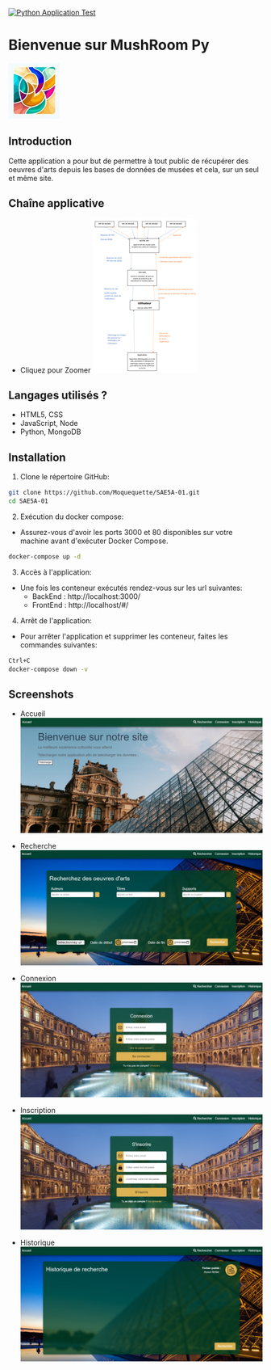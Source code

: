 [![Python Application Test](https://github.com/Moquequette/SAE5A-01/actions/workflows/python-app.yml/badge.svg)](https://github.com/Moquequette/SAE5A-01/actions/workflows/python-app.yml)
# Bienvenue sur MushRoom Py

![MushRoom Py](https://raw.githubusercontent.com/Moquequette/SAE5A-01/main/Img/Logo.jpg)
## Introduction

Cette application a pour but de permettre à tout public de récupérer des oeuvres d'arts depuis les bases de données de musées et cela, sur un seul et même site.

## Chaîne applicative
+ Cliquez pour Zoomer
[![Chaîne applicative](https://raw.githubusercontent.com/Moquequette/SAE5A-01/main/Img/ChaineAppli.png)](https://raw.githubusercontent.com/Moquequette/SAE5A-01/main/Img/ChaineAppliGrandFormat.png)

## Langages utilisés ?

+ HTML5, CSS
+ JavaScript, Node
+ Python, MongoDB 

## Installation
1. Clone le répertoire GitHub:
``` bash
git clone https://github.com/Moquequette/SAE5A-01.git
cd SAE5A-01
```
2. Exécution du docker compose:
+ Assurez-vous d'avoir les ports 3000 et 80 disponibles sur votre machine avant d'exécuter Docker Compose.
``` bash
docker-compose up -d
```
3. Accès à l'application:
+ Une fois les conteneur exécutés rendez-vous sur les url suivantes:
    * BackEnd : http://localhost:3000/
    * FrontEnd : http://localhost/#/
4. Arrêt de l'application:
+ Pour arrêter l'application et supprimer les conteneur, faites les commandes suivantes:
```bash
Ctrl+C
docker-compose down -v
```

## Screenshots 

+ Accueil
![Accueil](https://raw.githubusercontent.com/Moquequette/SAE5A-01/main/Img/Acceuil.jpg)

+ Recherche
![Recherche](https://raw.githubusercontent.com/Moquequette/SAE5A-01/main/Img/Recherche.jpg)

+ Connexion
![Connexion](https://raw.githubusercontent.com/Moquequette/SAE5A-01/main/Img/Connexion.jpg)

+ Inscription
![Inscription](https://raw.githubusercontent.com/Moquequette/SAE5A-01/main/Img/Inscription.jpg)

+ Historique
![Historique](https://raw.githubusercontent.com/Moquequette/SAE5A-01/main/Img/Historique.jpg)

